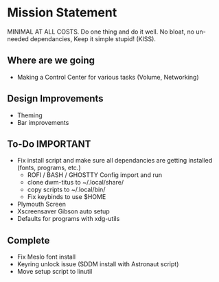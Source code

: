 
# Mission Statement

MINIMAL AT ALL COSTS. Do one thing and do it well. No bloat, no un-needed dependancies, Keep it simple stupid! (KISS).

## Where are we going

- Making a Control Center for various tasks (Volume, Networking)

## Design Improvements

- Theming
- Bar improvements

## To-Do IMPORTANT

- Fix install script and make sure all dependancies are getting installed (fonts, programs, etc.)
    - ROFI / BASH / GHOSTTY Config import and run
    - clone dwm-titus to ~/.local/share/
    - copy scripts to ~/.local/bin/
    - Fix keybinds to use $HOME
- Plymouth Screen
- Xscreensaver Gibson auto setup
- Defaults for programs with xdg-utils

## Complete

- Fix Meslo font install
- Keyring unlock issue (SDDM install with Astronaut script)
- Move setup script to linutil
